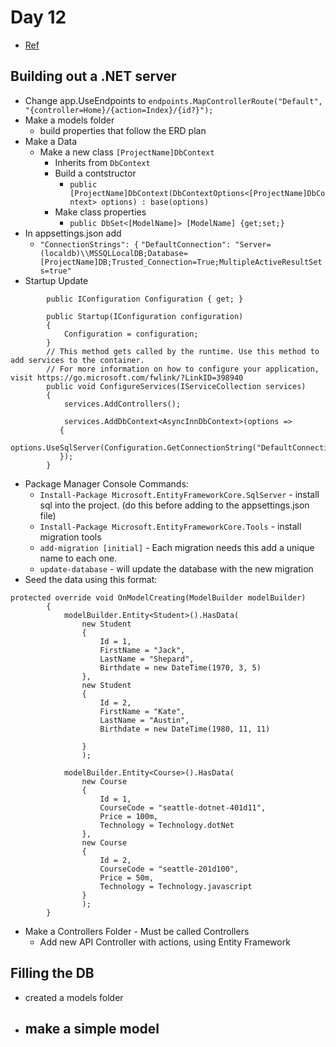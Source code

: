 # Day 12

- [Ref](https://codefellows.github.io/code-401-dotnet-guide/Curriculum/Class12/lab/)

## Building out a .NET server
- Change app.UseEndpoints to `endpoints.MapControllerRoute("Default", "{controller=Home}/{action=Index}/{id?}");`
- Make a models folder
    - build properties that follow the ERD plan
- Make a Data 
    - Make a new class `[ProjectName]DbContext`
        - Inherits from `DbContext`
        - Build a contstructor
            -  `public [ProjectName]DbContext(DbContextOptions<[ProjectName]DbContext> options) : base(options)`
        - Make class properties
            - `public DbSet<[ModelName]> [ModelName] {get;set;}`
- In appsettings.json add
    - `"ConnectionStrings": {`
    `"DefaultConnection": "Server=(localdb)\\MSSQLLocalDB;Database=[ProjectName]DB;Trusted_Connection=True;MultipleActiveResultSets=true"`
- Startup Update
``` CSharp
        public IConfiguration Configuration { get; }

        public Startup(IConfiguration configuration)
        {
            Configuration = configuration;
        }
        // This method gets called by the runtime. Use this method to add services to the container.
        // For more information on how to configure your application, visit https://go.microsoft.com/fwlink/?LinkID=398940
        public void ConfigureServices(IServiceCollection services)
        {
            services.AddControllers();

            services.AddDbContext<AsyncInnDbContext>(options =>
           {
               options.UseSqlServer(Configuration.GetConnectionString("DefaultConnection"));
           });
        }
```
- Package Manager Console Commands:
    - `Install-Package Microsoft.EntityFrameworkCore.SqlServer` - install sql into the project. (do this before adding to the appsettings.json file)
    - `Install-Package Microsoft.EntityFrameworkCore.Tools` - install migration tools
    - `add-migration [initial]` - Each migration needs this add a unique name to each one.
    - `update-database` - will update the database with the new migration
- Seed the data using this format:
``` CSharp
protected override void OnModelCreating(ModelBuilder modelBuilder)
        {
            modelBuilder.Entity<Student>().HasData(
                new Student
                {
                    Id = 1,
                    FirstName = "Jack",
                    LastName = "Shepard",
                    Birthdate = new DateTime(1970, 3, 5)
                },
                new Student
                {
                    Id = 2,
                    FirstName = "Kate",
                    LastName = "Austin",
                    Birthdate = new DateTime(1980, 11, 11)

                }
                );

            modelBuilder.Entity<Course>().HasData(
                new Course
                {
                    Id = 1,
                    CourseCode = "seattle-dotnet-401d11",
                    Price = 100m,
                    Technology = Technology.dotNet
                },
                new Course
                {
                    Id = 2,
                    CourseCode = "seattle-201d100",
                    Price = 50m,
                    Technology = Technology.javascript
                }
                );
        }
```
- Make a Controllers Folder - Must be called Controllers
    - Add new API Controller with actions, using Entity Framework





## Filling the DB
- created a models folder
- make a simple model
    - 